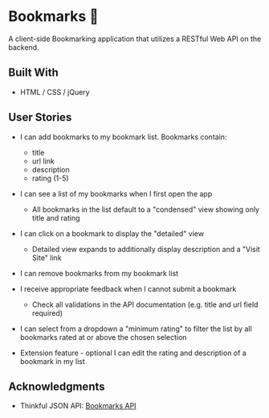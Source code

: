 # Bookmarks 🥞

A client-side Bookmarking application that utilizes a RESTful Web API on the backend.

## Built With

* HTML / CSS / jQuery

## User Stories
* I can add bookmarks to my bookmark list. Bookmarks contain:
  * title
  * url link
  * description
  * rating (1-5)

* I can see a list of my bookmarks when I first open the app
  * All bookmarks in the list default to a "condensed" view showing only title and rating

* I can click on a bookmark to display the "detailed" view
  * Detailed view expands to additionally display description and a "Visit Site" link

* I can remove bookmarks from my bookmark list

* I receive appropriate feedback when I cannot submit a bookmark
  * Check all validations in the API documentation (e.g. title and url field required)

* I can select from a dropdown a "minimum rating" to filter the list by all bookmarks rated at or above the chosen selection

* Extension feature - optional I can edit the rating and description of a bookmark in my list

## Acknowledgments

* Thinkful JSON API: 
[Bookmarks API](https://thinkful-list-api.herokuapp.com/endpoints/bookmarks)